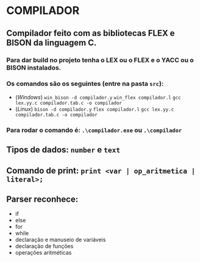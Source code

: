 # COMPILADOR                                                                 

## Compilador feito com as bibliotecas FLEX e BISON da linguagem C.

### Para dar build no projeto tenha o LEX ou o FLEX e o YACC ou o BISON instalados.
### Os comandos são os seguintes (entre na pasta `src`): 
- (*Windows*)
`win_bison -d compilador.y`
`win_flex compilador.l`
`gcc lex.yy.c compilador.tab.c -o compilador`
- (*Linux*)
`bison -d compilador.y`
`flex compilador.l`
`gcc lex.yy.c compilador.tab.c -o compilador`
### Para rodar o comando é: `.\compilador.exe` ou `.\compilador`

## Tipos de dados: `number` e `text`
## Comando de print: `print <var | op_aritmetica | literal>;`
## Parser reconhece:
- if
- else
- for
- while
- declaração e manuseio de variáveis
- declaração de funções
- operações aritméticas
